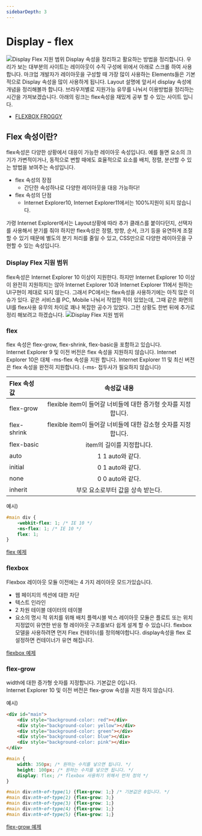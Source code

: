 ```yaml
---
sidebarDepth: 3
---
```


# Display - flex
![Display Flex 지원 범위](https://dummyimage.com/740x280/0099ff/fff "Display Flex 지원 범위")
Display 속성을 정리하고 활요하는 방법을 정리합니다. 우리가 보는 대부분의 사이트는 레이아웃이 수직 구성에 위에서 아래로 스크롤 하여 사용합니다. 마크업 개발자가 레이아웃을 구성할 때 가장 많이 사용하는 Elements들은 기본적으로 Display 속성을 많이 사용하게 됩니다. Layout 설명에 앞서서 display 속성에 개념을 정리해볼까 합니다. 브라우저별로 지원가능 유무를 나눠서 이용방법을 정리하는 시간을 가져보겠습니다. 아래의 링크는 flex속성을 재밌게 공부 할 수 있는 사이트 입니다.
- [FLEXBOX FROGGY](http://flexboxfroggy.com/#ko/)


## Flex 속성이란?
flex속성은 다양한 상황에서 대응이 가능한 레이아웃 속성입니다. 예를 들면 요소의 크기가 가변적이거나, 동적으로 변할 때에도 효율적으로 요소를 배치, 정렬, 분산할 수 있는 방법을 보여주는 속성입니다.  
  
- flex 속성의 장점
    - 간단한 속성하나로 다양한 레이아웃을 대응 가능하다!
- flex 속성의 단점
    - Internet Explorer10, Internet Explorer11에서는 100%지원이 되지 않습니다.
  
가령 Internet Explorer에서는 Layout상황에 따라 추가 클래스를 붙이다던지, 선택자를 사용해서 분기를 줘야 하지만 flex속성은 정렬, 방향, 순서, 크기 등을 유연하게 조절할 수 있기 때문에 별도의 분기 처리를 줄일 수 있고, CSS만으로 다양한 레이아웃을 구현할 수 있는 속성입니다.


### Display Flex 지원 범위
flex속성은 Internet Explorer 10 이상이 지원한다. 하지만 Internet Explorer 10 이상이 완전히 지원하지는 않아 Internet Explorer 10과 Internet Explorer 11에서 원하는 UI구현이 제대로 되지 않는다. 그래서 PC에서는 flex속성을 사용하기에는 아직 많은 이슈가 있다. 같은 서비스를 PC, Mobile 나눠서 작업한 적이 있었는데, 그때 같은 화면의 UI를 flex사용 유무의 차이로 꽤나 복잡한 공수가 있었다. 그런 상황도 한번 뒤에 추가로 정리 해보려고 하겠습니다.
![Display Flex 지원 범위](https://dummyimage.com/740x280/0099ff/fff "Display Flex 지원 범위")


### flex
flex 속성은 flex-grow, flex-shrink, flex-basic을 포함하고 있습니다.    
Internet Explorer 9 및 이전 버전은 flex 속성을 지원하지 않습니다. Internet Explorer 10은 대체 -ms-flex 속성을 지원 합니다. Internet Explorer 11 및 최신 버전은 flex 속성을 완전히 지원합니다. (-ms- 접두사가 필요하지 않습니다)
  
| Flex 속성값  | 속성값 내용 |
| :------------ | :-----------: |
| flex-grow | flexible item이 들어갈 너비들에 대한 증가형 숫자를 지정합니다. |
| flex-shrink | flexible item이 들어갈 너비들에 대한 감소형 숫자를 지정합니다. |
| flex-basic | item의 길이를 지정합니다. |
| auto | 1 1 auto와 같다. |
| initial | 0 1 auto와 같다. |
| none | 0 0 auto와 같다. |
| inherit | 부모 요소로부터 값을 상속 받는다. |
  
예시)   
```css
#main div {
    -webkit-flex: 1; /* IE 10 */
    -ms-flex: 1; /* IE 10 */
    flex: 1;
}
```
[flex 예제](https://www.w3schools.com/cssref/tryit.asp?filename=trycss3_flex/)


### flexbox
Flexbox 레이아웃 모듈 이전에는 4 가지 레이아웃 모드가있습니다.
- 웹 페이지의 섹션에 대한 차단
- 텍스트 인라인
- 2 차원 테이블 데이터의 테이블
- 요소의 명시 적 위치를 위해 배치
플렉시블 박스 레이아웃 모듈은 플로트 또는 위치 지정없이 유연한 반응 형 레이아웃 구조를보다 쉽게 ​​설계 할 수 있습니다. flexbox 모델을 사용하려면 먼저 Flex 컨테이너를 정의해야합니다. display속성을 flex 로 설정하면 컨테이너가 유연 해집니다.  
  
[flexbox 예제](https://www.w3schools.com/css/tryit.asp?filename=trycss3_flexbox/)
  

### flex-grow
width에 대한 증가형 숫자를 지정합니다. 기본값은 0입니다.  
Internet Explorer 10 및 이전 버전은 flex-grow 속성을 지원 하지 않습니다.  
  
예시)   
```html
<div id="main">
    <div style="background-color: red"></div>
    <div style="background-color: yellow"></div>
    <div style="background-color: green"></div>
    <div style="background-color: blue"></div>
    <div style="background-color: pink"></div>
</div>
```

```css
#main {
    width: 350px; /* 원하는 수치를 넣으면 됩니다. */
    height: 100px; /* 원하는 수치를 넣으면 됩니다. */
    display: flex; /* flexbox 사용하기 위해서 먼저 정의 */
}

#main div:nth-of-type(1) {flex-grow: 1;} /* 기본값은 0입니다. */
#main div:nth-of-type(2) {flex-grow: 3;} 
#main div:nth-of-type(3) {flex-grow: 1;} 
#main div:nth-of-type(4) {flex-grow: 1;} 
#main div:nth-of-type(5) {flex-grow: 1;}
```
[flex-grow 예제](https://www.w3schools.com/cssref/tryit.asp?filename=trycss3_flex-grow/)